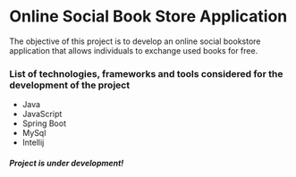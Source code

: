 # Online Social Book Store Application 
The objective of this project is to develop an online social bookstore application that allows individuals to 
exchange used books for free.
### List of technologies, frameworks and tools considered for the development of the project
- Java
- JavaScript 
- Spring Boot 
- MySql
- Intellij 
#### *Project is under development!*
